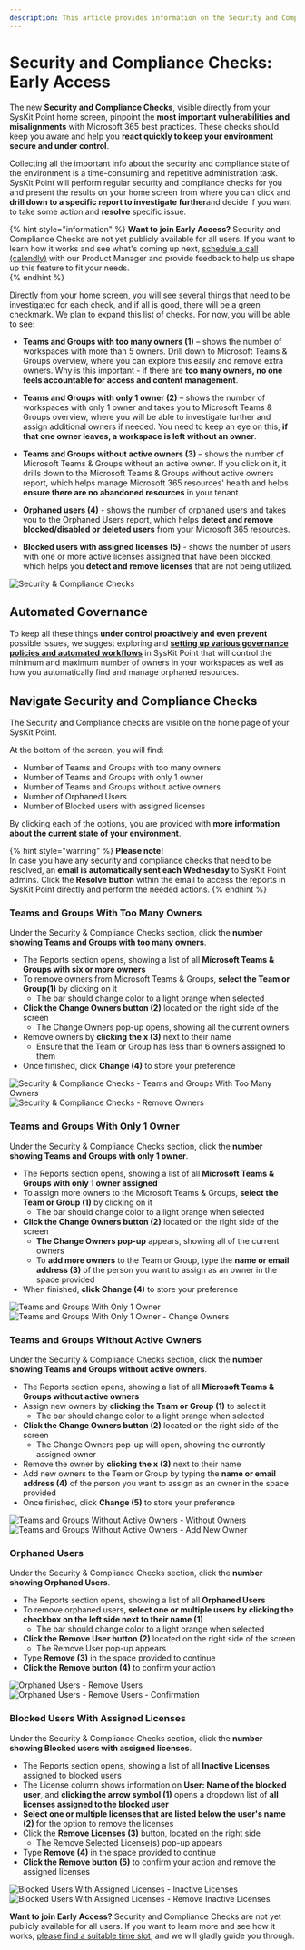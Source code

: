 ```yaml
---
description: This article provides information on the Security and Compliance checks feature in SysKit Point.
---
```


# Security and Compliance Checks: Early Access 

The new **Security and Compliance Checks**, visible directly from your SysKit Point home screen, pinpoint the **most important vulnerabilities and misalignments** with Microsoft 365 best practices. These checks should keep you aware and help you **react quickly to keep your environment secure and under control**.

Collecting all the important info about the security and compliance state of the environment is a time-consuming and repetitive administration task. SysKit Point will perform regular security and compliance checks for you and present the results on your home screen from where you can click and **drill down to a specific report to investigate further**and decide if you want to take some action and **resolve** specific issue. 

{% hint style="information" %}
**Want to join Early Access?** Security and Compliance Checks are not yet publicly available for all users. If you want to learn how it works and see what's coming up next, [schedule a call (calendly)](https://calendly.com/d/yjj-7y5-sky/syskit-point-early-access-program) with our Product Manager and provide feedback to help us shape up this feature to fit your needs.   
{% endhint %}

Directly from your home screen, you will see several things that need to be investigated for each check, and if all is good, there will be a green checkmark. We plan to expand this list of checks. For now, you will be able to see: 

* **Teams and Groups with too many owners (1)** – shows the number of workspaces with more than 5 owners. Drill down to Microsoft Teams & Groups overview, where you can explore this easily and remove extra owners. Why is this important - if there are **too many owners, no one feels accountable for access and content management**. 

* **Teams and Groups with only 1 owner (2)** – shows the number of workspaces with only 1 owner and takes you to Microsoft Teams & Groups overview, where you will be able to investigate further and assign additional owners if needed. You need to keep an eye on this, **if that one owner leaves, a workspace is left without an owner**. 

* **Teams and Groups without active owners (3)** – shows the number of Microsoft Teams & Groups without an active owner. If you click on it, it drills down to the Microsoft Teams & Groups without active owners report, which helps manage Microsoft 365 resources' health and helps **ensure there are no abandoned resources** in your tenant. 

* **Orphaned users (4)** - shows the number of orphaned users and takes you to the Orphaned Users report, which helps **detect and remove blocked/disabled or deleted users** from your Microsoft 365 resources. 

* **Blocked users with assigned licenses (5)** - shows the number of users with one or more active licenses assigned that have been blocked, which helps you **detect and remove licenses** that are not being utilized.

![Security & Compliance Checks](../.gitbook/assets/security-and-compliance-checks_home-page.png)

## Automated Governance

To keep all these things **under control proactively and even prevent** possible issues, we suggest exploring and [**setting up various governance policies and automated workflows**](../governance-and-automation/automated-workflows/README.md) in SysKit Point that will control the minimum and maximum number of owners in your workspaces as well as how you automatically find and manage orphaned resources. 
 
## Navigate Security and Compliance Checks

The Security and Compliance checks are visible on the home page of your SysKit Point. 

At the bottom of the screen, you will find:
  * Number of Teams and Groups with too many owners
  * Number of Teams and Groups with only 1 owner
  * Number of Teams and Groups without active owners 
  * Number of Orphaned Users 
  * Number of Blocked users with assigned licenses

By clicking each of the options, you are provided with **more information about the current state of your environment**. 

{% hint style="warning" %}
**Please note!**  
In case you have any security and compliance checks that need to be resolved, an **email is automatically sent each Wednesday** to SysKit Point admins. Click the **Resolve button** within the email to access the reports in SysKit Point directly and perform the needed actions.
{% endhint %}

### Teams and Groups With Too Many Owners

Under the Security & Compliance Checks section, click the **number showing Teams and Groups with too many owners**.

  *  The Reports section opens, showing a list of all **Microsoft Teams & Groups with six or more owners** 
  * To remove owners from Microsoft Teams & Groups, **select the Team or Group(1)** by clicking on it
    * The bar should change color to a light orange when selected
  * **Click the Change Owners button (2)** located on the right side of the screen
    * The Change Owners pop-up opens, showing all the current owners
  * Remove owners by **clicking the x (3)** next to their name
    * Ensure that the Team or Group has less than 6 owners assigned to them
  * Once finished, click **Change (4)** to store your preference

![Security & Compliance Checks - Teams and Groups With Too Many Owners](../.gitbook/assets/security-and-compliance-checks_too-many-owners.png)
![Security & Compliance Checks - Remove Owners ](../.gitbook/assets/security-and-compliance-checks_remove-owners.png)

### Teams and Groups With Only 1 Owner

Under the Security & Compliance Checks section, click the **number showing Teams and Groups with only 1 owner**.

  *  The Reports section opens, showing a list of all **Microsoft Teams & Groups with only 1 owner assigned** 
  * To assign more owners to the Microsoft Teams & Groups, **select the Team or Group (1)** by clicking on it
    * The bar should change color to a light orange when selected
  * **Click the Change Owners button (2)** located on the right side of the screen
    * **The Change Owners pop-up** appears, showing all of the current owners
    * To **add more owners** to the Team or Group, type the **name or email address (3)** of the person you want to assign as an owner in the space provided
  * When finished, **click Change (4)** to store your preference

![Teams and Groups With Only 1 Owner](../.gitbook/assets/security-and-compliance-checks_one-owner.png)
![Teams and Groups With Only 1 Owner - Change Owners](../.gitbook/assets/security-and-compliance-checks_add-new-owners.png)

### Teams and Groups Without Active Owners 

Under the Security & Compliance Checks section, click the **number showing Teams and Groups without active owners**.

  * The Reports section opens, showing a list of all **Microsoft Teams & Groups without active owners** 
  * Assign new owners by **clicking the Team or Group (1)** to select it 
    * The bar should change color to a light orange when selected
  * **Click the Change Owners button (2)** located on the right side of the screen
    * The Change Owners pop-up will open, showing the currently assigned owner
  * Remove the owner by **clicking the x (3)** next to their name
  * Add new owners to the Team or Group by typing the **name or email address (4)** of the person you want to assign as an owner in the space provided
 * Once finished, click **Change (5)** to store your preference

![Teams and Groups Without Active Owners - Without Owners](../.gitbook/assets/security-and-compliance-checks_no-owners-selection.png)
![Teams and Groups Without Active Owners - Add New Owner](../.gitbook/assets/security-and-compliance-checks_no-owners-add.png)

### Orphaned Users

Under the Security & Compliance Checks section, click the **number showing Orphaned Users**.

  * The Reports section opens, showing a list of all **Orphaned Users** 
  * To remove orphaned users, **select one or multiple users by clicking the checkbox on the left side next to their name (1)**
    * The bar should change color to a light orange when selected
  * **Click the Remove User button (2)** located on the right side of the screen
    * The Remove User pop-up appears
  * Type **Remove (3)** in the space provided to continue
  * **Click the Remove button (4)** to confirm your action

![Orphaned Users - Remove Users](../.gitbook/assets/security-and-compliance-checks_orphaned-users.png)
![Orphaned Users - Remove Users - Confirmation](../.gitbook/assets/security-and-compliance-checks_remove-users-final.png)

### Blocked Users With Assigned Licenses

Under the Security & Compliance Checks section, click the **number showing Blocked users with assigned licenses**.

  * The Reports section opens, showing a list of all **Inactive Licenses** assigned to blocked users
  * The License column shows information on **User: Name of the blocked user**, and **clicking the arrow symbol (1)** opens a dropdown list of **all licenses assigned to the blocked user**
  * **Select one or multiple licenses that are listed below the user's name (2)** for the option to remove the licenses
  * Click the **Remove Licenses (3)** button, located on the right side
    * The Remove Selected License(s) pop-up appears
  * Type **Remove (4)** in the space provided to continue
  * **Click the Remove button (5)** to confirm your action and remove the assigned licenses

![Blocked Users With Assigned Licenses - Inactive Licenses](../.gitbook/assets/security-and-compliance-checks_inactive-licenses.png)
![Blocked Users With Assigned Licenses - Remove Inactive Licenses](../.gitbook/assets/security-and-compliance-checks_inactive-licenses-remove.png)

**Want to join Early Access?** Security and Compliance Checks are not yet publicly available for all users. If you want to learn more and see how it works, [please find a suitable time slot](https://calendly.com/d/yjj-7y5-sky/syskit-point-early-access-program), and we will gladly guide you through.